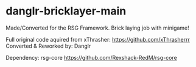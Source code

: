# danglr-bricklayer-main
Made/Converted for the RSG Framework. Brick laying job with minigame!

Full original code aquired from xThrasher: https://github.com/xThrasherrr
Converted & Reworked by: Danglr

Dependency: rsg-core https://github.com/Rexshack-RedM/rsg-core
